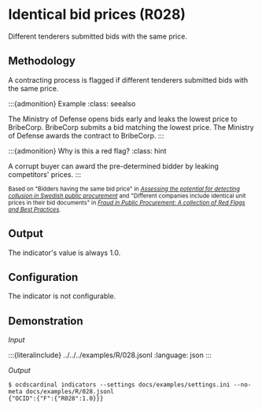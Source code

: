 # Identical bid prices (R028)

Different tenderers submitted bids with the same price.

## Methodology

A contracting process is flagged if different tenderers submitted bids with the same price.

:::{admonition} Example
:class: seealso

The Ministry of Defense opens bids early and leaks the lowest price to BribeCorp. BribeCorp submits a bid matching the lowest price. The Ministry of Defense awards the contract to BribeCorp.
:::

:::{admonition} Why is this a red flag?
:class: hint

A corrupt buyer can award the pre-determined bidder by leaking competitors' prices.
:::

<small>Based on "Bidders having the same bid price" in [*Assessing the potential for detecting collusion in Swedish public procurement*](https://www.govtransparency.eu/wp-content/uploads/2021/08/Fazekas-Toth_SE_PPcartel_detection_20161115.pdf) and "Different companies include identical unit prices in their bid documents" in [*Fraud in Public Procurement: A collection of Red Flags and Best Practices*](https://ec.europa.eu/sfc/system/files/documents/sfc-files/fraud-public-procurement-final-20122017-ares20176254403.pdf).</small>

## Output

The indicator's value is always 1.0.

## Configuration

The indicator is not configurable.

## Demonstration

*Input*

:::{literalinclude} ../../../examples/R/028.jsonl
:language: json
:::

*Output*

```console
$ ocdscardinal indicators --settings docs/examples/settings.ini --no-meta docs/examples/R/028.jsonl
{"OCID":{"F":{"R028":1.0}}}

```
